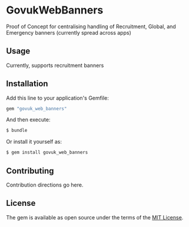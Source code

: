 # GovukWebBanners
Proof of Concept for centralising handling of Recruitment, Global, and Emergency banners (currently spread across apps)

## Usage
Currently, supports recruitment banners

## Installation
Add this line to your application's Gemfile:

```ruby
gem "govuk_web_banners"
```

And then execute:
```bash
$ bundle
```

Or install it yourself as:
```bash
$ gem install govuk_web_banners
```

## Contributing
Contribution directions go here.

## License
The gem is available as open source under the terms of the [MIT License](https://opensource.org/licenses/MIT).
